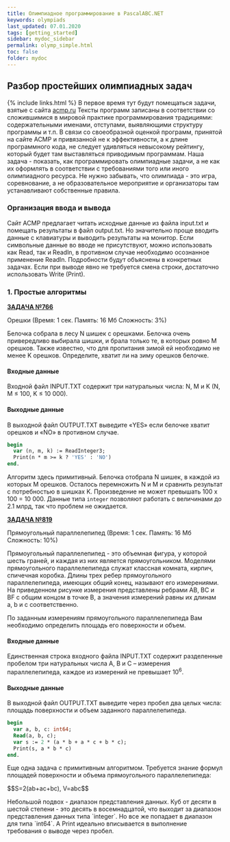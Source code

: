 ```yaml
---
title: Олимпиадное программирование в PascalABC.NET
keywords: olympiads
last_updated: 07.01.2020
tags: [getting_started]
sidebar: mydoc_sidebar
permalink: olymp_simple.html
toc: false
folder: mydoc
---
```


## Разбор простейших олимпиадных задач

{% include links.html %}
В первое время тут будут помещаться задачи, взятые с сайта [acmp.ru](https://acmp.ru) 
Тексты программ записаны в соответствии со сложившимися в мировой практике программирования традициями: содержательными именами, отступами, выявляющими структуру программы и т.п. В связи со своеобразной оценкой программ, принятой на сайте ACMP и привязанной не к эффективности, а к длине программного кода, не следует удивляться невысокому рейтингу, который будет там выставляться приводимым программам. Наша задача - показать, как программировать олимпиадные задачи, а не как их оформлять в соответствии с требованиями того или иного олимпиадного ресурса. Не нужно забывать, что олимпиада - это игра, соревнование, а не образовательное мероприятие и организаторы там устанавливают собственные правила.

### Организация ввода и вывода
Сайт ACMP предлагает читать исходные данные из файла input.txt и помещать результаты в файл output.txt. Но значительно проще вводить данные с клавиатуры и выводить результаты на монитор. Если символьные данные во вводе не присутствуют, можно использовать как Read, так и Readln, в противном случае необходимо осознанное применение Readln. Подробности будут объяснены в конкретных задачах. Если при выводе явно не требуется смена строки, достаточно использовать Write (Print).

### 1. Простые алгоритмы

[**ЗАДАЧА №766**](https://acmp.ru/index.asp?main=task&id_task=766)   
	
Орешки
(Время: 1 сек. Память: 16 Мб Сложность: 3%)

Белочка собрала в лесу N шишек c орешками. Белочка очень привередливо выбирала шишки, и брала только те, в которых ровно M орешков. Также известно, что для пропитания зимой ей необходимо не менее K орешков. Определите, хватит ли на зиму орешков белочке.

#### Входные данные
Входной файл INPUT.TXT содержит три натуральных числа: N, M и K (N, M ≤ 100, K ≤ 10 000).

#### Выходные данные
В выходной файл OUTPUT.TXT выведите «YES» если белочке хватит орешков и «NO» в противном случае.

```pascal
begin
  var (n, m, k) := ReadInteger3;
  Print(n * m >= k ? 'YES' : 'NO') 
end.
```

Алгоритм здесь примитивный. Белочка отобрала N шишек, в каждой из которых М орешков. Осталось перемножить N и M и сравнить результат с потребностью в шишках K. Произведение не может превышать 100 х 100 = 10 000. Данные типа `integer` позволяют работать с величинами до 2.1 млрд, так что проблем не ожидается.

[**ЗАДАЧА №819**](https://acmp.ru/index.asp?main=task&id_task=819) 		
	
Прямоугольный параллелепипед
(Время: 1 сек. Память: 16 Мб Сложность: 10%)

Прямоугольный параллелепипед - это объемная фигура, у которой шесть граней, и каждая из них является прямоугольником. Моделями прямоугольного параллелепипеда служат классная комната, кирпич, спичечная коробка. Длины трех ребер прямоугольного параллелепипеда, имеющих общий конец, называют его измерениями. На приведенном рисунке измерения представлены ребрами AB, BC и BF с общим концом в точке B, а значения измерений равны их длинам a, b и c соответственно.

По заданным измерениям прямоугольного параллелепипеда Вам необходимо определить площадь его поверхности и объем.
#### Входные данные
Единственная строка входного файла INPUT.TXT содержит разделенные пробелом три натуральных числа A, B и С – измерения параллелепипеда, каждое из измерений не превышает 10<sup>6</sup>.

#### Выходные данные
В выходной файл OUTPUT.TXT выведите через пробел два целых числа: площадь поверхности и объем заданного параллелепипеда.

```pascal
begin
  var a, b, c: int64;
  Read(a, b, c);
  var s := 2 * (a * b + a * c + b * c);
  Print(s, a * b * c)
end.
```

Еще одна задача с примитивным алгоритмом. Требуется знание формул площадей поверхности и объема прямоугольного параллелепипеда:
<p>$$S=2(ab+ac+bc), V=abc$$</p>
Небольшой подвох - диапазон представления данных. Куб от десяти в шестой степени - это десять в восемнадцатой, что выходит за диапазон представления данных типа `integer`. Но все же попадает в диапазон для типа `int64`. А Print идеально вписывается в выполнение требования о выводе через пробел.

